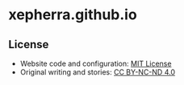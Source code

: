 # xepherra.github.io

## License
- Website code and configuration: [MIT License](LICENSE)
- Original writing and stories: [CC BY-NC-ND 4.0](https://creativecommons.org/licenses/by-nc-nd/4.0/)
